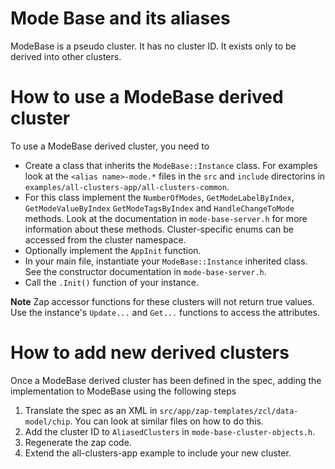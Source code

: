 # Mode Base and its aliases

ModeBase is a pseudo cluster. It has no cluster ID. It exists only to be derived
into other clusters.

# How to use a ModeBase derived cluster

To use a ModeBase derived cluster, you need to

-   Create a class that inherits the `ModeBase::Instance` class. For examples
    look at the `<alias name>-mode.*` files in the `src` and `include`
    directorins in `examples/all-clusters-app/all-clusters-common`.
-   For this class implement the `NumberOfModes`, `GetModeLabelByIndex`,
    `GetModeValueByIndex` `GetModeTagsByIndex` and `HandleChangeToMode`
    methods. Look at the documentation in `mode-base-server.h` for more
    information about these methods. Cluster-specific enums can be accessed
    from the cluster namespace.
-   Optionally implement the `AppInit` function.
-   In your main file, instantiate your `ModeBase::Instance` inherited class.
    See the constructor documentation in `mode-base-server.h`.
-   Call the `.Init()` function of your instance.

**Note** Zap accessor functions for these clusters will not return true values.
Use the instance's `Update...` and `Get...` functions to access the attributes.

# How to add new derived clusters

Once a ModeBase derived cluster has been defined in the spec, adding the
implementation to ModeBase using the following steps

1.  Translate the spec as an XML in `src/app/zap-templates/zcl/data-model/chip`.
    You can look at similar files on how to do this.
2.  Add the cluster ID to `AliasedClusters` in `mode-base-cluster-objects.h`.
3.  Regenerate the zap code.
4.  Extend the all-clusters-app example to include your new cluster.

